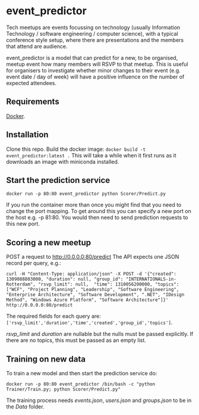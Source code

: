 # event_predictor
Tech meetups are events focussing on technology (usually Information Technology / software engineering / computer science), with a typical conference style setup, where there are presentations and the members that attend are audience. 

event_predictor is a model that can predict for a new, to be organised, meetup event how many members will RSVP to that meetup. This is useful for organisers to investigate whether minor changes to their event (e.g. event date / day of week) will have a positive influence on the number of expected attendees.

## Requirements
[Docker](https://docs.docker.com/engine/installation/).

## Installation
Clone this repo.
Build the docker image: `docker build -t event_predictor:latest .`
This will take a while when it first runs as it downloads an image with miniconda installed.

## Start the prediction service
`docker run -p 80:80 event_predictor python Scorer/Predict.py`

If you run the container more than once you might find that you need to change the port mapping. To get around this you can specify a new port on the host e.g. -p 81:80. You would then need to send prediction requests to this new port.

## Scoring a new meetup
POST a request to http://0.0.0.0:80/predict
The API expects one JSON record per query, e.g.:

`curl -H "Content-Type: application/json" -X POST -d '{"created": 1309088803000, "duration": null, "group_id": "INTERNATIONALS-in-Rotterdam", "rsvp_limit": null,  "time": 1310056200000, "topics": ["WCF", "Project Planning", "Leadership", "Software Engineering",   "Enterprise Architecture", "Software Development", ".NET", "IDesign Method", "Windows Azure Platform", "Software Architecture"]}' http://0.0.0.0:80/predict`

The required fields for each query are: `['rsvp_limit','duration','time','created','group_id','topics']`. 

*rsvp_limit* and *duration* are nullable but the nulls must be passed explicitly. If there are no topics, this must be passed as an empty list.

## Training on new data
To train a new model and then start the prediction service do:

`docker run -p 80:80 event_predictor /bin/bash -c "python Trainer/Train.py; python Scorer/Predict.py"`

The training process needs *events.json*, *users.json* and *groups.json* to be in the *Data* folder.
